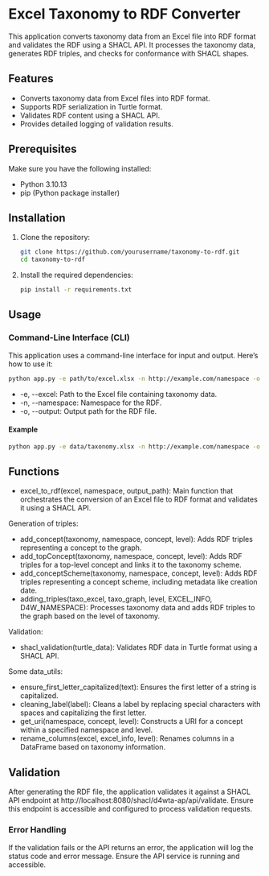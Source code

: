# Excel Taxonomy to RDF Converter  
  
This application converts taxonomy data from an Excel file into RDF format and validates the RDF using a SHACL API. It processes the taxonomy data, generates RDF triples, and checks for conformance with SHACL shapes.  
  
## Features  
  
- Converts taxonomy data from Excel files into RDF format.  
- Supports RDF serialization in Turtle format.  
- Validates RDF content using a SHACL API.  
- Provides detailed logging of validation results.  
  
## Prerequisites  
  
Make sure you have the following installed:  
  
- Python 3.10.13  
- pip (Python package installer)  
  
## Installation  
  
1. Clone the repository:  
  
    ```bash  
    git clone https://github.com/yourusername/taxonomy-to-rdf.git  
    cd taxonomy-to-rdf  
    ```  
  
2. Install the required dependencies:  
  
    ```bash  
    pip install -r requirements.txt  
    ```  
  
## Usage  
  
### Command-Line Interface (CLI)  
  
This application uses a command-line interface for input and output. Here’s how to use it:  
  
```bash  
python app.py -e path/to/excel.xlsx -n http://example.com/namespace -o path/to/output.ttl  
```
- -e, --excel: Path to the Excel file containing taxonomy data.
- -n, --namespace: Namespace for the RDF.
- -o, --output: Output path for the RDF file.

#### Example
```bash 
python app.py -e data/taxonomy.xlsx -n http://example.com/namespace -o output/taxonomy.ttl  
```

## Functions
- excel_to_rdf(excel, namespace, output_path): Main function that orchestrates the conversion of an Excel file to RDF format and validates it using a SHACL API.

Generation of triples: 
- add_concept(taxonomy, namespace, concept, level): Adds RDF triples representing a concept to the graph.
- add_topConcept(taxonomy, namespace, concept, level): Adds RDF triples for a top-level concept and links it to the taxonomy scheme.
- add_conceptScheme(taxonomy, namespace, concept, level): Adds RDF triples representing a concept scheme, including metadata like creation date.
- adding_triples(taxo_excel, taxo_graph, level, EXCEL_INFO, D4W_NAMESPACE): Processes taxonomy data and adds RDF triples to the graph based on the level of taxonomy.

Validation: 
- shacl_validation(turtle_data): Validates RDF data in Turtle format using a SHACL API.

Some data_utils: 
- ensure_first_letter_capitalized(text): Ensures the first letter of a string is capitalized.
- cleaning_label(label): Cleans a label by replacing special characters with spaces and capitalizing the first letter.
- get_uri(namespace, concept, level): Constructs a URI for a concept within a specified namespace and level.
- rename_columns(excel, excel_info, level): Renames columns in a DataFrame based on taxonomy information.

## Validation
After generating the RDF file, the application validates it against a SHACL API endpoint at http://localhost:8080/shacl/d4wta-ap/api/validate. Ensure this endpoint is accessible and configured to process validation requests.

### Error Handling
If the validation fails or the API returns an error, the application will log the status code and error message. Ensure the API service is running and accessible.